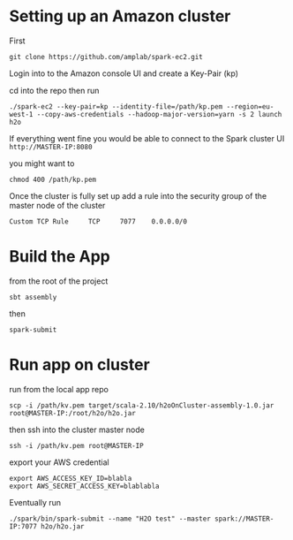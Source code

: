 Setting up an Amazon cluster
====

First 

    git clone https://github.com/amplab/spark-ec2.git
    
Login into to the Amazon console UI and create a Key-Pair (kp)
    
cd into the repo then run
        
    ./spark-ec2 --key-pair=kp --identity-file=/path/kp.pem --region=eu-west-1 --copy-aws-credentials --hadoop-major-version=yarn -s 2 launch h2o

If everything went fine you would be able to connect to the Spark cluster UI `http://MASTER-IP:8080`

you might want to 
    
    chmod 400 /path/kp.pem

Once the cluster is fully set up add a rule into the security group of the master node of the cluster

    Custom TCP Rule     TCP     7077    0.0.0.0/0

Build the App
====

from the root of the project

    sbt assembly 
    
then 

    spark-submit 

Run app on cluster
====

run from the local app repo

    scp -i /path/kv.pem target/scala-2.10/h2oOnCluster-assembly-1.0.jar root@MASTER-IP:/root/h2o/h2o.jar
    
then ssh into the cluster master node

    ssh -i /path/kv.pem root@MASTER-IP
   
export your AWS credential 

    export AWS_ACCESS_KEY_ID=blabla
    export AWS_SECRET_ACCESS_KEY=blablabla
    
Eventually run    
    
    ./spark/bin/spark-submit --name "H2O test" --master spark://MASTER-IP:7077 h2o/h2o.jar
